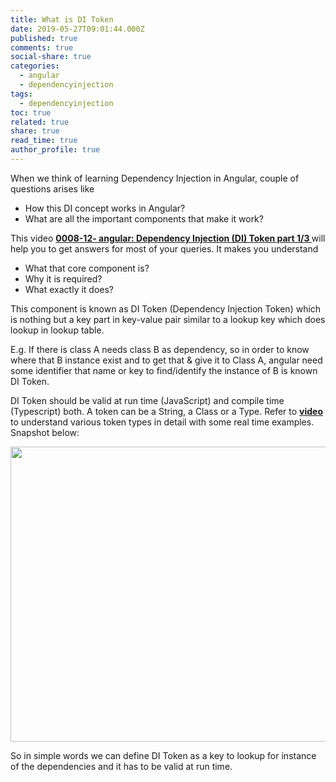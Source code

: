 ```yaml
---
title: What is DI Token
date: 2019-05-27T09:01:44.000Z
published: true
comments: true
social-share: true
categories:
  - angular
  - dependencyinjection
tags:
  - dependencyinjection
toc: true
related: true
share: true
read_time: true
author_profile: true
---
```


<p>When we think of learning Dependency Injection in Angular, couple of questions arises like</p>
<ul>
<li>How this DI concept works in Angular?</li>
<li>What are all the important components that make it work?</li>
</ul>
<p>This video <a href="https://www.youtube.com/watch?v=_4OXnYZCh18" target="_blank" rel="noopener noreferrer"><strong>0008-12- angular: Dependency Injection (DI) Token part 1/3 </strong></a>will help you to get answers for most of your queries. It makes you understand</p>
<ul>
<li>What that core component is?</li>
<li>Why it is required?</li>
<li>What exactly it does?</li>
</ul>
<p>This component is known as DI Token (Dependency Injection Token) which is nothing but a key part in key-value pair similar to a lookup key which does lookup in lookup table.</p>
<p>E.g. If there is class A needs class B as dependency, so in order to know where that B instance exist and to get that &amp; give it to Class A, angular need some identifier that name or key to find/identify the instance of B is known DI Token.</p>
<p>DI Token should be valid at run time (JavaScript) and compile time (Typescript) both. A token can be a String, a Class or a Type. Refer to <a href="https://www.youtube.com/watch?v=_4OXnYZCh18" target="_blank" rel="noopener noreferrer"><strong>video</strong></a> to understand various token types in detail with some real time examples. Snapshot below:</p>
<p><img class="alignnone size-full wp-image-2128" src="{{ site.baseurl }}/assets/2019/05/DI-1.png" alt="" width="750" height="472" /></p>
<p>So in simple words we can define DI Token as a key to lookup for instance of the dependencies and it has to be valid at run time.</p>
